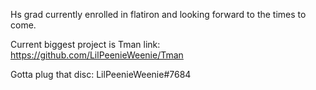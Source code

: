 Hs grad currently enrolled in flatiron and looking forward to the times to come.

Current biggest project is Tman
link: https://github.com/LilPeenieWeenie/Tman

Gotta plug that disc: LilPeenieWeenie#7684
